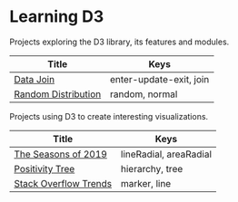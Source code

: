 # Learning D3

Projects exploring the D3 library, its features and modules.

| Title                                                              | Keys                    |
| ------------------------------------------------------------------ | ----------------------- |
| [Data Join](https://codepen.io/borntofrappe/pen/wvaxwdY)           | enter-update-exit, join |
| [Random Distribution](https://codepen.io/borntofrappe/pen/wvKwRoB) | random, normal          |

Projects using D3 to create interesting visualizations.

| Title                                                                | Keys                   |
| -------------------------------------------------------------------- | ---------------------- |
| [The Seasons of 2019](https://codepen.io/borntofrappe/pen/jOPeKZp)   | lineRadial, areaRadial |
| [Positivity Tree](https://codepen.io/borntofrappe/pen/eYpNRRX)       | hierarchy, tree        |
| [Stack Overflow Trends](https://codepen.io/borntofrappe/pen/oNjjdeZ) | marker, line           |
